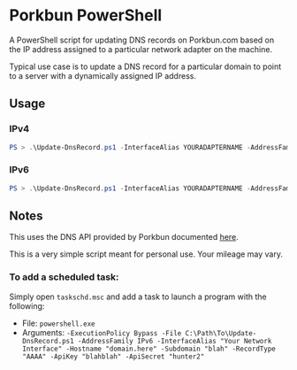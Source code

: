 # Porkbun PowerShell
A PowerShell script for updating DNS records on Porkbun.com based on the IP address assigned to a particular network adapter on the machine.

Typical use case is to update a DNS record for a particular domain to point to a server with a dynamically assigned IP address.

## Usage
### IPv4
```powershell
PS > .\Update-DnsRecord.ps1 -InterfaceAlias YOURADAPTERNAME -AddressFamily IPv4 -ApiKey APIKEY -ApiSecret APISECRET -Hostname YOURHOSTNAME.COM -Subdomain SUBDOMAIN -RecordType A
```

### IPv6
```powershell
PS > .\Update-DnsRecord.ps1 -InterfaceAlias YOURADAPTERNAME -AddressFamily IPv6 -ApiKey APIKEY -ApiSecret APISECRET -Hostname YOURHOSTNAME.COM -Subdomain SUBDOMAIN -RecordType AAAA
```

## Notes
This uses the DNS API provided by Porkbun documented [here](https://porkbun.com/api/json/v3/documentation).

This is a very simple script meant for personal use. Your mileage may vary.

### To add a scheduled task:
Simply open `taskschd.msc` and add a task to launch a program with the following:
- File: `powershell.exe`
- Arguments: `-ExecutionPolicy Bypass -File C:\Path\To\Update-DnsRecord.ps1 -AddressFamily IPv6 -InterfaceAlias "Your Network Interface" -Hostname "domain.here" -Subdomain "blah" -RecordType "AAAA" -ApiKey "blahblah" -ApiSecret "hunter2"`